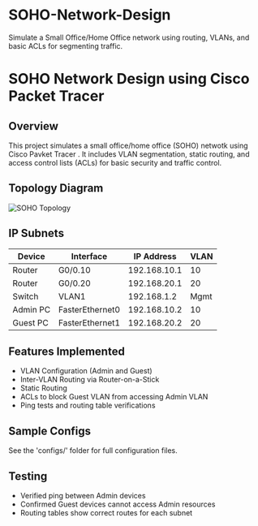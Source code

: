 # SOHO-Network-Design
Simulate a Small Office/Home Office network using routing, VLANs, and basic ACLs for segmenting traffic.

# SOHO Network Design using Cisco Packet Tracer

## Overview
This project simulates a small office/home office (SOHO) netwotk using Cisco Pavket Tracer . It includes VLAN segmentation, static routing, and access control lists (ACLs) for basic security and traffic control. 

## Topology Diagram
![SOHO Topology](diagram/soho_network.drawio) 

## IP Subnets
| Device     | Interface           | IP Address   | VLAN   |
|------------|---------------------|--------------|--------|
| Router     | G0/0.10             | 192.168.10.1 | 10     |
| Router     | G0/0.20             | 192.168.20.1 | 20     |
| Switch     | VLAN1               | 192.168.1.2  | Mgmt   |
| Admin PC   | FasterEthernet0     | 192.168.10.2 | 10     |
| Guest PC   | FasterEthernet1     | 192.168.20.2 | 20     |

## Features Implemented 
- VLAN Configuration (Admin and Guest)
- Inter-VLAN Routing via Router-on-a-Stick
- Static Routing
- ACLs to block Guest VLAN from accessing Admin VLAN
- Ping tests and routing table verifications

## Sample Configs
See the 'configs/' folder for full configuration files.

## Testing
- Verified ping between Admin devices
- Confirmed Guest devices cannot access Admin resources
- Routing tables show correct routes for each subnet 
